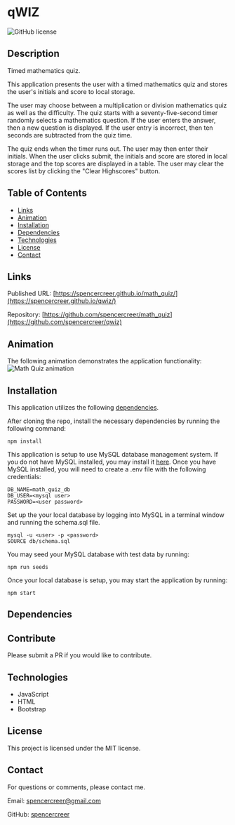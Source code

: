 # qWIZ
![GitHub license](https://img.shields.io/badge/license-MIT-blue.svg)

## Description
Timed mathematics quiz.

This application presents the user with a timed mathematics quiz and stores the user's initials and score to local storage.

The user may choose between a multiplication or division mathematics quiz as well as the difficulty. The quiz starts with a seventy-five-second timer randomly selects a mathematics question. If the user enters the answer, then a new question is displayed. If the user entry is incorrect, then ten seconds are subtracted from the quiz time.

The quiz ends when the timer runs out. The user may then enter their initials. When the user clicks submit, the initials and score are stored in local storage and the top scores are displayed in a table. The user may clear the scores list by clicking the "Clear Highscores" button.

## Table of Contents
* [Links](#links)
* [Animation](#animation) 
* [Installation](#installation)
* [Dependencies](#dependencies)
* [Technologies](#technologies)  
* [License](#license)
* [Contact](#contact)

## Links
Published URL: [https://spencercreer.github.io/math_quiz/](https://spencercreer.github.io/qwiz/)

Repository: [https://github.com/spencercreer/math_quiz](https://github.com/spencercreer/qwiz)

## Animation
The following animation demonstrates the application functionality:
![Math Quiz animation](./assets/math_quiz.gif)

## Installation
This application utilizes the following [dependencies](#dependencies).

After cloning the repo, install the necessary dependencies by running the following command:

  ```
  npm install
  ```
This application is setup to use MySQL database management system. If you do not have MySQL installed, you may install it [here](https://dev.mysql.com/downloads/mysql/).
Once you have MySQL installed, you will need to create a .env file with the following credentials:
  ```
  DB_NAME=math_quiz_db
  DB_USER=<mysql user>
  PASSWORD=<user password>
  ```
Set up the your local database by logging into MySQL in a terminal window and running the schema.sql file.
  ```
  mysql -u <user> -p <password>
  SOURCE db/schema.sql
  ```
You may seed your MySQL database with test data by running:
  ```
  npm run seeds
  ```
Once your local database is setup, you may start the application by running:
  ```
  npm start
  ```

## Dependencies

## Contribute
Please submit a PR if you would like to contribute.

## Technologies
 * JavaScript
 * HTML
 * Bootstrap

## License
This project is licensed under the MIT license.

## Contact
For questions or comments, please contact me.

Email: <a href="mailto: spencercreer@gmail.com" target="_blank">spencercreer@gmail.com</a>

GitHub: [spencercreer](https://github.com/spencercreer/)

